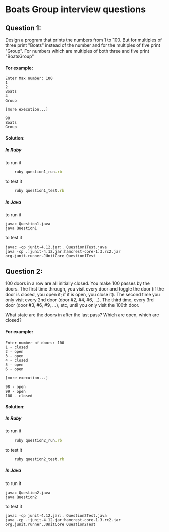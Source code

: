 Boats Group interview questions
===============================

Question 1:
-----------

Design a program that prints the numbers from 1 to 100. But for multiples of three print "Boats" instead of the number and for the multiples of five print "Group". For numbers which are multiples of both three and five print "BoatsGroup"

#### For example:
```shell
Enter Max number: 100
1
2
Boats
4
Group

[more execution...]

98
Boats
Group
```

#### Solution:
##### In Ruby
to run it
```ruby
    ruby question1_run.rb
```
to test it
```ruby
    ruby question1_test.rb
```
##### In Java
to run it
```shell
javac Question1.java
java Question1
```
to test it
```shell
javac -cp junit-4.12.jar:. Question1Test.java
java -cp .:junit-4.12.jar:hamcrest-core-1.3.rc2.jar org.junit.runner.JUnitCore Question1Test
```


Question 2:
-----------

100 doors in a row are all initially closed. You make 100 passes by the doors. The first time through, you visit every door and toggle the door (if the door is closed, you open it; if it is open, you close it). The second time you only visit every 2nd door (door #2, #4, #6, ...). The third time, every 3rd door (door #3, #6, #9, ...), etc, until you only visit the 100th door.

What state are the doors in after the last pass? Which are open, which are closed?

#### For example:
```shell
Enter number of doors: 100
1 - closed
2 - open
3 - open
4 - closed
5 - open
6 - open

[more execution...]

98 - open
99 - open
100 - closed
```

#### Solution:
##### In Ruby
to run it
```ruby
    ruby question2_run.rb
```
to test it
```ruby
    ruby question2_test.rb
```
##### In Java
to run it
```shell
javac Question2.java
java Question2
```
to test it
```shell
javac -cp junit-4.12.jar:. Question2Test.java
java -cp .:junit-4.12.jar:hamcrest-core-1.3.rc2.jar org.junit.runner.JUnitCore Question2Test
```